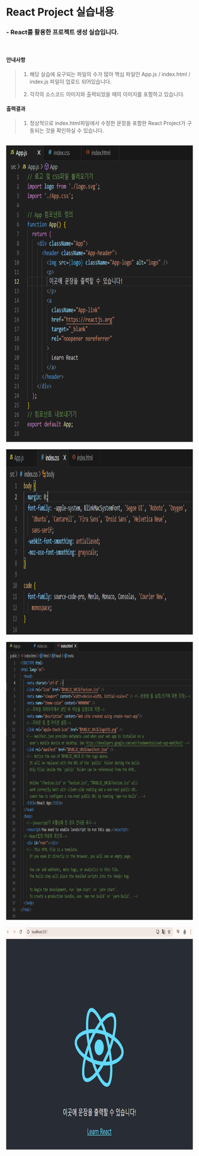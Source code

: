 # React Project 실습내용

### - React를 활용한 프로젝트 생성 실습입니다.
<br>

 #### 안내사항
 
>    1. 해당 실습에 요구되는 파일의 수가 많아 핵심 파일인 App.js / index.html / index.js 파일이 업로드 되어있습니다.
>    >
>    2. 각각의 소스코드 이미지와 출력되었을 때의 이미지를 포함하고 있습니다.

 #### 출력결과
 
>    1. 정상적으로 index.html파일에서 수정한 문장을 포함한 React Project가 구동되는 것을 확인하실 수 있습니다.


<br><img src="react1.png" width="900" height="800" title="px(픽셀) 크기 설정" alt="1번 이미지"></img><br/>
<br><img src="react2.png" width="900" height="500" title="px(픽셀) 크기 설정" alt="2번 이미지"></img><br/>
<br><img src="react3.png" width="900" height="750" title="px(픽셀) 크기 설정" alt="3번 이미지"></img><br/>
<br><img src="react4.png" width="900" height="600" title="px(픽셀) 크기 설정" alt="4번 이미지"></img><br/>


